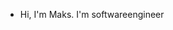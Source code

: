 - Hi, I'm Maks.
I'm softwareengineer

<!---
MaksItKotik/MaksItKotik is a ✨ special ✨ repository because its `README.md` (this file) appears on your GitHub profile.
You can click the Preview link to take a look at your changes.
--->
